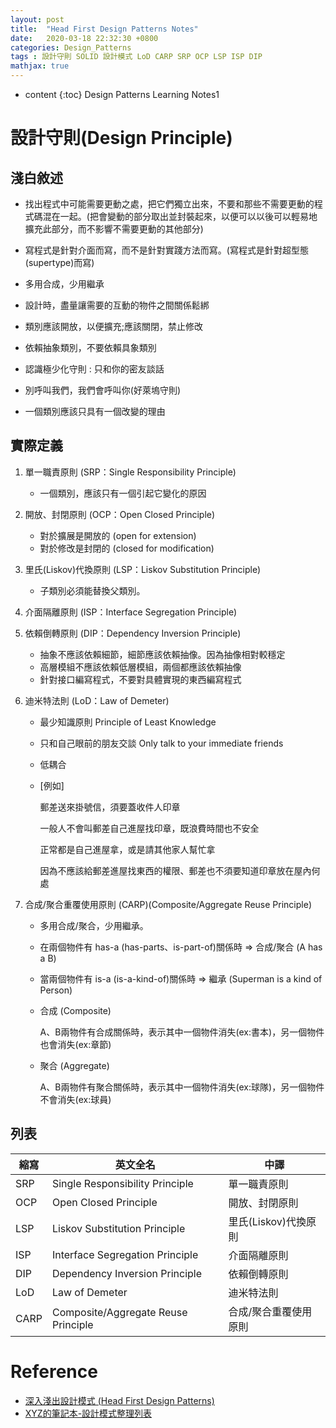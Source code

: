 ```yaml
---
layout: post
title:  "Head First Design Patterns Notes"
date:   2020-03-18 22:32:30 +0800
categories: Design_Patterns
tags : 設計守則 SOLID 設計模式 LoD CARP SRP OCP LSP ISP DIP
mathjax: true
---
```

* content 
{:toc}
Design Patterns Learning Notes1




# 設計守則(Design Principle)

## 淺白敘述

* 找出程式中可能需要更動之處，把它們獨立出來，不要和那些不需要更動的程式碼混在一起。(把會變動的部分取出並封裝起來，以便可以以後可以輕易地擴充此部分，而不影響不需要更動的其他部分)

* 寫程式是針對介面而寫，而不是針對實踐方法而寫。(寫程式是針對超型態(supertype)而寫)

* 多用合成，少用繼承

* 設計時，盡量讓需要的互動的物件之間關係鬆綁

* 類別應該開放，以便擴充;應該關閉，禁止修改

* 依賴抽象類別，不要依賴具象類別

* 認識極少化守則 : 只和你的密友談話

* 別呼叫我們，我們會呼叫你(好萊塢守則)

* 一個類別應該只具有一個改變的理由

## 實際定義

1. 單一職責原則 (SRP：Single Responsibility Principle)
	
	* 一個類別，應該只有一個引起它變化的原因

2. 開放、封閉原則 (OCP：Open Closed Principle)
	
	* 對於擴展是開放的 (open for extension)
	* 對於修改是封閉的 (closed for modification)

3. 里氏(Liskov)代換原則 (LSP：Liskov Substitution Principle)
	
	* 子類別必須能替換父類別。

4. 介面隔離原則 (ISP：Interface Segregation Principle)

5. 依賴倒轉原則 (DIP：Dependency Inversion Principle)
	
	* 抽象不應該依賴細節，細節應該依賴抽像。因為抽像相對較穩定
	* 高層模組不應該依賴低層模組，兩個都應該依賴抽像
	* 針對接口編寫程式，不要對具體實現的東西編寫程式

6. 迪米特法則 (LoD：Law of Demeter)
	
	* 最少知識原則 Principle of Least Knowledge
	* 只和自己眼前的朋友交談 Only talk to your immediate friends	
	* 低耦合

	* [例如]
		
		郵差送來掛號信，須要蓋收件人印章
		
		一般人不會叫郵差自己進屋找印章，既浪費時間也不安全
		
		正常都是自己進屋拿，或是請其他家人幫忙拿
		
		因為不應該給郵差進屋找東西的權限、郵差也不須要知道印章放在屋內何處

7. 合成/聚合重覆使用原則 (CARP)(Composite/Aggregate Reuse Principle)
	
	* 多用合成/聚合，少用繼承。
	
	* 在兩個物件有 has-a (has-parts、is-part-of)關係時 => 合成/聚合 (A has a B)
	
	* 當兩個物件有 is-a (is-a-kind-of)關係時 => 繼承 (Superman is a kind of Person)
	
	* 合成 (Composite)
		
		A、B兩物件有合成關係時，表示其中一個物件消失(ex:書本)，另一個物件也會消失(ex:章節)
	
	* 聚合 (Aggregate)
		
		A、B兩物件有聚合關係時，表示其中一個物件消失(ex:球隊)，另一個物件不會消失(ex:球員)
	
## 列表

|  縮寫   | 英文全名   | 中譯  |
|  ----  | ----  | ----  |
| SRP  | Single Responsibility Principle | 單一職責原則  |
| OCP  | Open Closed Principle | 開放、封閉原則  |
| LSP  | Liskov Substitution Principle | 里氏(Liskov)代換原則 |
| ISP  | Interface Segregation Principle | 介面隔離原則  |
| DIP  | Dependency Inversion Principle | 依賴倒轉原則  |
| LoD  | Law of Demeter | 迪米特法則  |
| CARP  | Composite/Aggregate Reuse Principle | 合成/聚合重覆使用原則  |


# Reference

* [深入淺出設計模式 (Head First Design Patterns)](https://www.tenlong.com.tw/products/9789867794529?list_name=srh)
* [XYZ的筆記本-設計模式整理列表](https://xyz.cinc.biz/2013/08/blog-post_16.html)

